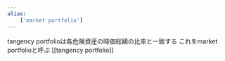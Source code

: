 ```yaml
---
alias:
    ['market portfolio']
---
```

tangency portfolioは各危険資産の時価総額の比率と一致する
これをmarket portfolioと呼ぶ
[[tangency portfolio]]